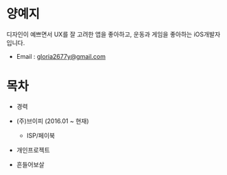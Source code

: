 # 양예지
디자인이 예쁘면서 UX를 잘 고려한 앱을 좋아하고, 운동과 게임을 좋아하는 iOS개발자 입니다.

* Email : gloria2677y@gmail.com

# 목차
* 경력
 * (주)브이피 (2016.01 ~ 현재)
   + ISP/페이북

* 개인프로젝트
 + 흔들어보살  
